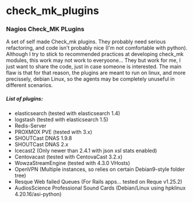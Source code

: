 # check_mk_plugins
### Nagios Check_MK PLugins

A set of self made Check_mk plugins.
They probably need serious refactoring, and code isn't probably nice (I'm not comfortable with python).
Although I try to stick to recommended practices at developing check_mk modules, this work may not work to everyoone...
They but work for me, I just want to share the code, just in case someone is interested.
The main flaw is that for that reason, the plugins are meant to run on linux, and more precissely, debian Linux, so the agents may be completely unuseful in different scenarios.


##### List of plugins:
- elasticsearch (tested with elasticsearch 1.4)
- logstash (tested with elasticsearch 1.5)
- Redis-Server
- PROXMOX PVE (tested with 3.x)
- SHOUTCast DNAS 1.9.8
- SHOUTCast DNAS 2.x
- Icecast2 (Only newer than 2.4.1 with json xsl stats enabled)
- Centovacast (tested with CentovaCast 3.2.x)
- WowzaStreamEngine (tested with 4.3.0 VHosts)
- OpenVPN (Multiple instances, so relies on certain Debian9-style folder tree)
- Resque Web failed Queues (For Rails apps... tested on Reque v1.25.2)
- AudiosScience Professional Sound Cards (Debian/Linux using hpklinux 4.20.16/asi-python)
 
